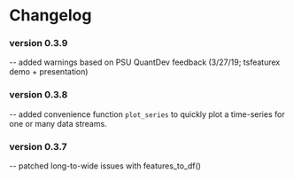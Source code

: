 # Changelog

### version 0.3.9
-- added warnings based on PSU QuantDev feedback (3/27/19; tsfeaturex demo + presentation)

### version 0.3.8
-- added convenience function `plot_series` to quickly plot a time-series for one or many data streams.

### version 0.3.7
-- patched long-to-wide issues with features_to_df()

